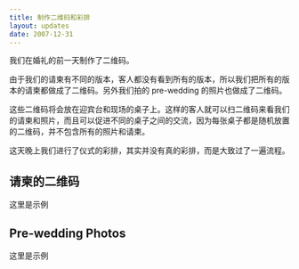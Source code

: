 ```yaml
---
title: 制作二维码和彩排
layout: updates
date: 2007-12-31
---
```


我们在婚礼的前一天制作了二维码。

由于我们的请柬有不同的版本，客人都没有看到所有的版本，所以我们把所有的版本的请柬都做成了二维码。另外我们拍的 pre-wedding 的照片也做成了二维码。

这些二维码将会放在迎宾台和现场的桌子上。这样的客人就可以扫二维码来看我们的请柬和照片，而且可以促进不同的桌子之间的交流，因为每张桌子都是随机放置的二维码，并不包含所有的照片和请柬。

这天晚上我们进行了仪式的彩排，其实并没有真的彩排，而是大致过了一遍流程。

## 请柬的二维码

这里是示例
<!-- <div class="row">
  {% for qr in site.data.qr-invitations %}
    <div class="col"><span>
    <img src="../{{ qr }}" style="width:100%;">
    </span></div>
    {% endfor  %}
</div> -->

## Pre-wedding Photos

这里是示例

<!-- <div class="row">
  {% for qr in site.data.qr-prewedding %}
    <img src="../{{ qr }}">
  {% endfor  %}
</div>
 -->
